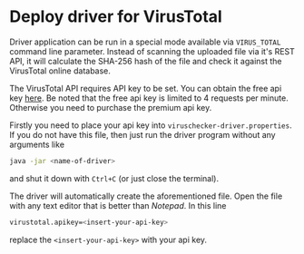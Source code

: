 Deploy driver for VirusTotal 
============================

Driver application can be run in a special mode available via `VIRUS_TOTAL` command line parameter.
Instead of scanning the uploaded file via it's REST API, it will calculate the SHA-256 hash of the 
file and check it against the VirusTotal online database.

The VirusTotal API requires API key to be set. 
You can obtain the free api key [here](https://support.virustotal.com/hc/en-us/articles/115002088769-Please-give-me-an-API-key).
Be noted that the free api key is limited to 4 requests per minute.
Otherwise you need to purchase the premium api key.

Firstly you need to place your api key into `viruschecker-driver.properties`.
If you do not have this file, then just run the driver program without any arguments like 
```bash
java -jar <name-of-driver>
```
and shut it down with `Ctrl+C` (or just close the terminal).

The driver will automatically create the aforementioned file.
Open the file with any text editor that is better than *Notepad*.
In this line 
```bash
virustotal.apikey=<insert-your-api-key>
``` 
replace the `<insert-your-api-key>` with your api key.

